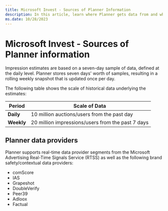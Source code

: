 ```yaml
---
title: Microsoft Invest - Sources of Planner Information
description: In this article, learn where Planner gets data from and what data providers are supported by Planner.
ms.date: 10/28/2023
---
```


# Microsoft Invest - Sources of Planner information

Impression estimates are based on a seven-day sample of data, defined at the daily level. Planner stores seven days' worth of samples, resulting in a rolling weekly snapshot that is updated once per day.

The following table shows the scale of historical data underlying the estimates:

| Period | Scale of Data |
|---|---|
| **Daily** | 10 million auctions/users from the past day |
| **Weekly** | 20 million impressions/users from the past 7 days |

## Planner data providers

Planner supports real-time data provider segments from the Microsoft Advertising Real-Time Signals Service (RTSS) as well as the following brand safety/contextual data providers:

- comScore
- IAS
- Grapeshot
- DoubleVerify
- Peer39
- Adloox
- Factual
